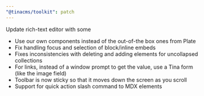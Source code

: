 ```yaml
---
"@tinacms/toolkit": patch
---
```


Update rich-text editor with some 
- Use our own components instead of the out-of-the box ones from Plate
- Fix handling focus and selection of block/inline embeds
- Fixes inconsistencies with deleting and adding elements for uncollapsed collections
- For links, instead of a window prompt to get the value, use a Tina form (like the image field)
- Toolbar is now sticky so that it moves down the screen as you scroll
- Support for quick action slash command to MDX elements
